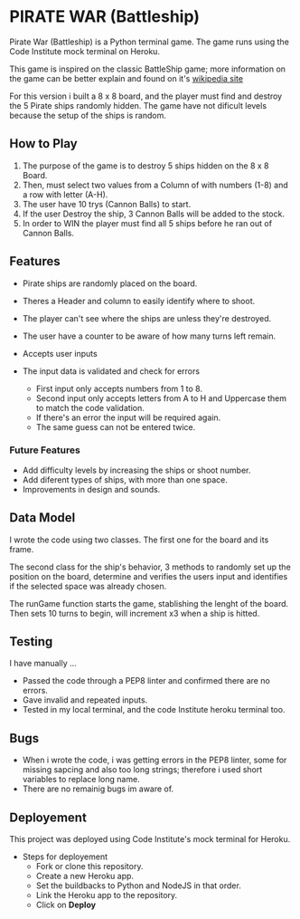 # PIRATE WAR (Battleship)

Pirate War (Battleship) is a Python terminal game. The game runs using the Code
Institute mock terminal on Heroku.

This game is inspired on the classic BattleShip game; more information on the game can be better explain and found on it's [wikipedia site](https://en.wikipedia.org/wiki/Battleship_(game))

For this version i built a 8 x 8 board, and the player must find and destroy the 5 Pirate ships randomly hidden. The game have not dificult levels because the setup of the ships is random.

## How to Play
1. The purpose of the game is to destroy 5 ships hidden on the 8 x 8 Board.
2. Then, must select two values from a Column of with numbers (1-8) and a row with letter (A-H).
3. The user have 10 trys (Cannon Balls) to start.
4. If the user Destroy the ship, 3 Cannon Balls will be added to the stock.
5. In order to WIN the player must find all 5 ships before he ran out of Cannon Balls.

## Features

- Pirate ships are randomly placed on the board.
- Theres a Header and column to easily identify where to shoot.
- The player can't see where the ships are unless they're destroyed.
- The user have a counter to be aware of how many turns left remain.

- Accepts user inputs
- The input data is validated and check for errors
    - First input only accepts numbers from 1 to 8.
    - Second input only accepts letters from A to H and Uppercase them to match the code validation.
    - If there's an error the input will be required again.
    - The same guess can not be entered twice.


### Future Features

- Add difficulty levels by increasing the ships or shoot number.
- Add diferent types of ships, with more than one space.
- Improvements in design and sounds. 

## Data Model

I wrote the code using two classes. The first one for the board and its frame.

The second class for the ship's behavior, 3 methods to randomly set up the position on the board, determine and verifies the users input and identifies if the selected space was already chosen.

The runGame function starts the game, stablishing the lenght of the board.
Then sets 10 turns to begin, will increment x3 when a ship is hitted.

## Testing

I have manually ...
- Passed the code through a PEP8 linter and confirmed there are no errors.
- Gave invalid and repeated inputs.
- Tested in my local terminal, and the code Institute heroku terminal too.

## Bugs

- When i wrote the code, i was getting errors in the PEP8 linter, some for missing sapcing and also too long strings; therefore i used short variables to replace long name.
- There are no remainig bugs im aware of.


## Deployement
This project was deployed using Code Institute's mock terminal for Heroku.
- Steps for deployement
    - Fork or clone this repository.
    - Create a new Heroku app.
    - Set the buildbacks to Python and NodeJS in that order.
    - Link the Heroku app to the repository.
    - Click on **Deploy**